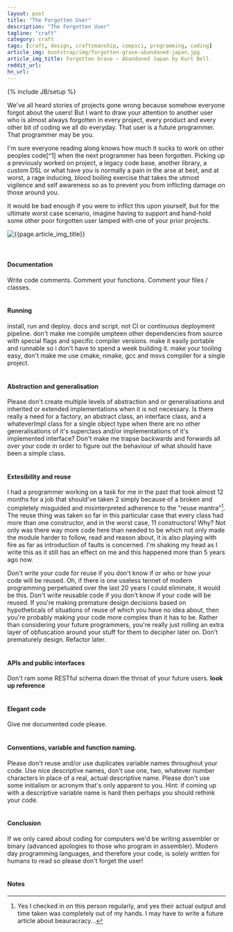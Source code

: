 ```yaml
---
layout: post
title: "The Forgotten User"
description: "The Forgotten User"
tagline: "craft"
category: craft
tags: [craft, design, craftsmanship, compsci, programming, coding]
article_img: bootstrap/img/forgotten-grave-abandoned-japan.jpg
article_img_title: Forgotten Grave – Abandoned Japan by Kurt Bell
reddit_url:
hn_url:
---
```

{% include JB/setup %}
<div class="intro">
<div class="intro-txt">
<p>
We've all heard stories of projects gone wrong because somehow everyone forgot about the users! But I want to draw your attention to another user who is almost always forgotten in every project, every product and every other bit of coding we all do everyday. That user is a future programmer. That programmer may be you. 
</p>
<p>
I'm sure everyone reading along knows how much it sucks to work on other peoples code<span markdown="span">[^1]</span> when the next programmer has been forgotten. Picking up a previously worked on project, a legacy code base, another library, a custom DSL or what have you is normally a pain in the arse at best, and at worst, a rage inducing, blood boiling exercise that takes the utmost vigilence and self awareness so as to prevent you from inflicting damage on those around you.
</p>
<p>
It would be bad enough if you were to inflict this upon yourself, but for the ultimate worst case scenario, imagine having to support and hand-hold some other poor forgotten user lamped with one of your prior projects.
</p>
</div>
<div class="intro-img-border">
<div class="intro-img-bevel">
<div class="intro-img">
<img class="article-image" title="{{page.article_img_title}}" src="{{ASSET_PATH}}/{{page.article_img}}"/>
</div>
</div>
</div>
</div>
<br/>
<br/>

#### Documentation
Write code comments. Comment your functions. Comment your files / classes. 
<br/>
<br/>


#### Running
install, run and deploy. docs and script. not CI or continuous deployment pipeline. don't make me compile umpteen other dependencies from source with special flags and specific compiler versions.
make it easily portable and runnable so i don't have to spend a week building it. make your tooling easy, don't make me use cmake, nmake, gcc and msvs compiler for a single project.
<br/>
<br/>


#### Abstraction and generalisation
Please don't create multiple levels of abstraction and or generalisations and inherited or extended implementations when it is not necessary. Is there really a need for a factory, an abstract class, an interface class, and a whateverImpl class for a single object type when there are no other generalisations of it's superclass and/or implementations of it's implemented interface? Don't make me trapse backwards and forwards all over your code in order to figure out the behaviour of what should have been a simple class.
<br/>
<br/>

#### Extesibility and reuse
I had a programmer working on a task for me in the past that took almost 12 months for a job that should've taken 2 simply because of a broken and completely misguided and misinterpreted adherence to the "reuse mantra"[^2]. The reuse thing was taken so far in this particular case that every class had more than one constructor, and in the worst case, 11 constructors! Why? Not only was there way more code here than needed to be which not only made the module harder to follow, read and reason about, it is also playing with fire as far as introduction of faults is concerned. I'm shaking my head as I write this as it still has an effect on me and this happened more than 5 years ago now.

Don't write your code for reuse if you don't know if or who or how your code will be reused. Oh, if there is one useless tennet of modern programming perpetuated over the last 20 years I could eliminate, it would be this. Don't write reusable code if you don't know if your code will be reused. If you're making premature design decisions based on hypotheticals of situations of reuse of which you have no idea about, then you're probably making your code more complex than it has to be. Rather than considering your future programmers, you're really just rolling an extra layer of obfuscation around your stuff for them to decipher later on. Don't prematurely design. Refactor later.
<br/>
<br/>

#### APIs and public interfaces
Don't ram some RESTful schema down the throat of your future users. **look up reference** 
<br/>
<br/>

#### Elegant code
Give me documented code please.
<br/>
<br/>

#### Conventions, variable and function naming.
Please don't reuse and/or use duplicates variable names throughout your code. Use nice descriptive names, don't use one, two, whatever number characters in place of a real, actual descriptive name. Please don't use some initialism or acronym that's only apparent to you. Hint: if coming up with a descriptive variable name is hard then perhaps you should rethink your code.
<br/>
<br/>

#### Conclusion
If we only cared about coding for computers we'd be writing assembler or binary (advanced apologies to those who program in assembler). Modern day programming languages, and therefore your code, is solely written for humans to read so please don't forget the user! 
<br/>
<br/>

#### Notes
[^1]: Most of the time. Sometimes it's ok, sometimes it's easy, and, sometimes it's a pleasure. It is the pleasurable outcome I'm calling for here!
[^2]: Yes I checked in on this person regularly, and yes their actual output and time taken was completely out of my hands. I may have to write a future article about beauracracy...